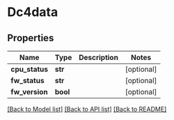 # Dc4data

## Properties
Name | Type | Description | Notes
------------ | ------------- | ------------- | -------------
**cpu_status** | **str** |  | [optional] 
**fw_status** | **str** |  | [optional] 
**fw_version** | **bool** |  | [optional] 

[[Back to Model list]](../README.md#documentation-for-models) [[Back to API list]](../README.md#documentation-for-api-endpoints) [[Back to README]](../README.md)


